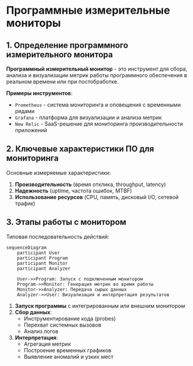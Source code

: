 # Программные измерительные мониторы

## 1. Определение программного измерительного монитора

**Программный измерительный монитор** - это инструмент для сбора, анализа и визуализации метрик работы программного обеспечения в реальном времени или при постобработке.

**Примеры инструментов**:
- `Prometheus` - система мониторинга и оповещения с временными рядами
- `Grafana` - платформа для визуализации и анализа метрик
- `New Relic` - SaaS-решение для мониторинга производительности приложений

## 2. Ключевые характеристики ПО для мониторинга

Основные измеряемые характеристики:
1. **Производительность** (время отклика, throughput, latency)
2. **Надежность** (uptime, частота ошибок, MTBF)
3. **Использование ресурсов** (CPU, память, дисковый I/O, сетевой трафик)

## 3. Этапы работы с монитором

Типовая последовательность действий:

```mermaid
sequenceDiagram
    participant User
    participant Program
    participant Monitor
    participant Analyzer
    
    User->>Program: Запуск с подключенным монитором
    Program->>Monitor: Генерация метрик во время работы
    Monitor->>Analyzer: Передача сырых данных
    Analyzer->>User: Визуализация и интерпретация результатов
```

1. **Запуск программы** с интегрированным или внешним монитором
2. **Сбор данных**:
   - Инструментирование кода (probes)
   - Перехват системных вызовов
   - Анализ логов
3. **Интерпретация**:
   - Агрегация метрик
   - Построение временных графиков
   - Выявление аномалий и узких мест
